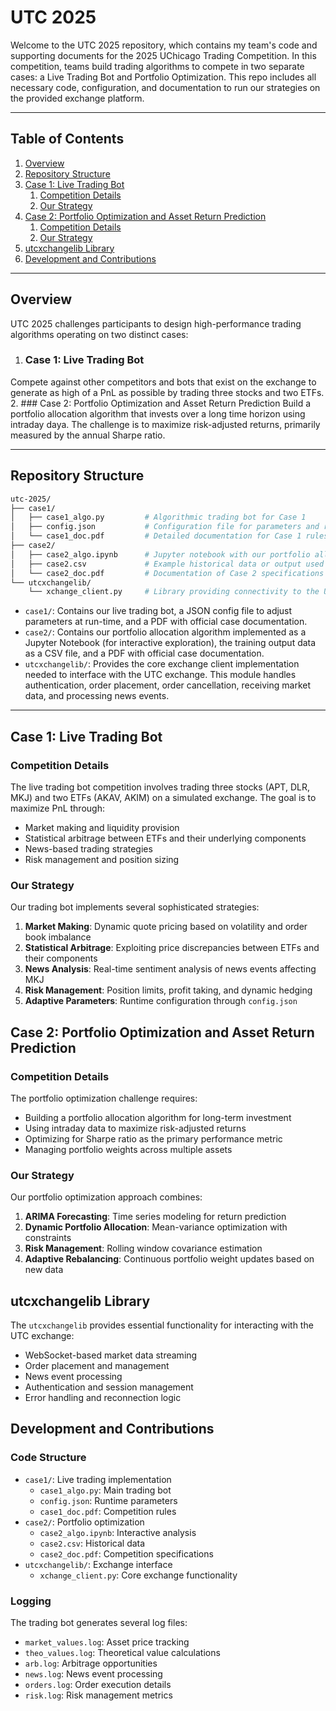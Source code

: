 # UTC 2025
Welcome to the UTC 2025 repository, which contains my team's code and supporting documents for the 2025 UChicago Trading Competition. In this competition, teams build trading algorithms to compete in two separate cases: a Live Trading Bot and Portfolio Optimization. This repo includes all necessary code, configuration, and documentation to run our strategies on the provided exchange platform.

---

## Table of Contents
1. [Overview](#overview)
2. [Repository Structure](#repository-structure)
3. [Case 1: Live Trading Bot](#case-1:-live-trading-bot)
    1. [Competition Details](#competition-details)
    2. [Our Strategy](#our-strategy)
4. [Case 2: Portfolio Optimization and Asset Return Prediction](#case-2:-portfolio-optimization-and-asset-return-prediction)
    1. [Competition Details](#competition-details)
    2. [Our Strategy](#our-strategy)
5. [utcxchangelib Library](#utcxchangelib-library)
6. [Development and Contributions](#development-and-contributions)

---

## Overview
UTC 2025 challenges participants to design high-performance trading algorithms operating on two distinct cases:
1. ### Case 1: Live Trading Bot
Compete against other competitors and bots that exist on the exchange to generate as high of a PnL as possible by trading three stocks and two ETFs.
2. ### Case 2: Portfolio Optimization and Asset Return Prediction
Build a portfolio allocation algorithm that invests over a long time horizon using intraday daya. The challenge is to maximize risk-adjusted returns, primarily measured by the annual Sharpe ratio.

---

## Repository Structure
```bash
utc-2025/
├── case1/
│   ├── case1_algo.py         # Algorithmic trading bot for Case 1
│   ├── config.json           # Configuration file for parameters and risk limits
│   └── case1_doc.pdf         # Detailed documentation for Case 1 rules and guidelines
├── case2/
│   ├── case2_algo.ipynb      # Jupyter notebook with our portfolio allocation strategy for Case 2
│   ├── case2.csv             # Example historical data or output used in analysis
│   └── case2_doc.pdf         # Documentation of Case 2 specifications and analysis guidelines
└── utcxchangelib/
    └── xchange_client.py     # Library providing connectivity to the UTC exchange platform
```
- `case1/`: Contains our live trading bot, a JSON config file to adjust parameters at run-time, and a PDF with official case documentation.
- `case2/`: Contains our portfolio allocation algorithm implemented as a Jupyter Notebook (for interactive exploration), the training output data as a CSV file, and a PDF with official case documentation.
- `utcxchangelib/`: Provides the core exchange client implementation needed to interface with the UTC exchange. This module handles authentication, order placement, order cancellation, receiving market data, and processing news events.

---

## Case 1: Live Trading Bot

### Competition Details
The live trading bot competition involves trading three stocks (APT, DLR, MKJ) and two ETFs (AKAV, AKIM) on a simulated exchange. The goal is to maximize PnL through:
- Market making and liquidity provision
- Statistical arbitrage between ETFs and their underlying components
- News-based trading strategies
- Risk management and position sizing

### Our Strategy
Our trading bot implements several sophisticated strategies:
1. **Market Making**: Dynamic quote pricing based on volatility and order book imbalance
2. **Statistical Arbitrage**: Exploiting price discrepancies between ETFs and their components
3. **News Analysis**: Real-time sentiment analysis of news events affecting MKJ
4. **Risk Management**: Position limits, profit taking, and dynamic hedging
5. **Adaptive Parameters**: Runtime configuration through `config.json`

## Case 2: Portfolio Optimization and Asset Return Prediction

### Competition Details
The portfolio optimization challenge requires:
- Building a portfolio allocation algorithm for long-term investment
- Using intraday data to maximize risk-adjusted returns
- Optimizing for Sharpe ratio as the primary performance metric
- Managing portfolio weights across multiple assets

### Our Strategy
Our portfolio optimization approach combines:
1. **ARIMA Forecasting**: Time series modeling for return prediction
2. **Dynamic Portfolio Allocation**: Mean-variance optimization with constraints
3. **Risk Management**: Rolling window covariance estimation
4. **Adaptive Rebalancing**: Continuous portfolio weight updates based on new data

## utcxchangelib Library
The `utcxchangelib` provides essential functionality for interacting with the UTC exchange:
- WebSocket-based market data streaming
- Order placement and management
- News event processing
- Authentication and session management
- Error handling and reconnection logic

## Development and Contributions

### Code Structure
- `case1/`: Live trading implementation
  - `case1_algo.py`: Main trading bot
  - `config.json`: Runtime parameters
  - `case1_doc.pdf`: Competition rules
- `case2/`: Portfolio optimization
  - `case2_algo.ipynb`: Interactive analysis
  - `case2.csv`: Historical data
  - `case2_doc.pdf`: Competition specifications
- `utcxchangelib/`: Exchange interface
  - `xchange_client.py`: Core exchange functionality

### Logging
The trading bot generates several log files:
- `market_values.log`: Asset price tracking
- `theo_values.log`: Theoretical value calculations
- `arb.log`: Arbitrage opportunities
- `news.log`: News event processing
- `orders.log`: Order execution details
- `risk.log`: Risk management metrics
